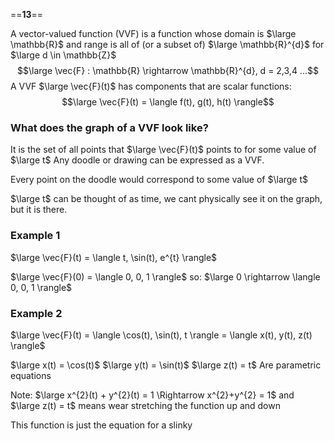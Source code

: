 ==**13**==

A vector-valued function (VVF) is a function whose domain is $\large \mathbb{R}$ and range is all of (or a subset of) $\large \mathbb{R}^{d}$ for $\large d \in \mathbb{Z}$ 
$$\large \vec{F} : \mathbb{R} \rightarrow \mathbb{R}^{d}, d = 2,3,4 ...$$
A VVF $\large \vec{F}(t)$ has components that are scalar functions:$$\large \vec{F}(t) = \langle f(t), g(t), h(t) \rangle$$
### What does the graph of a VVF look like?

It is the set of all points that $\large \vec{F}(t)$ points to for some value of $\large t$
Any doodle or drawing can be expressed as a VVF.

Every point on the doodle would correspond to some value of $\large t$

$\large t$ can be thought of as time, we cant physically see it on the graph, but it is there.
### Example 1

$\large \vec{F}(t) = \langle t, \sin(t), e^{t} \rangle$

$\large \vec{F}(0)  = \langle 0, 0, 1 \rangle$
so: $\large 0 \rightarrow \langle 0, 0, 1 \rangle$

### Example 2

$\large \vec{F}(t) = \langle \cos(t), \sin(t), t \rangle = \langle x(t), y(t), z(t) \rangle$

$\large x(t) = \cos(t)$   $\large y(t) = \sin(t)$   $\large z(t) = t$
Are parametric equations

Note:
$\large x^{2}(t) + y^{2}(t) = 1 \Rightarrow x^{2}+y^{2} = 1$
and
$\large z(t) = t$ means wear stretching the function up and down

This function is just the equation for a slinky

